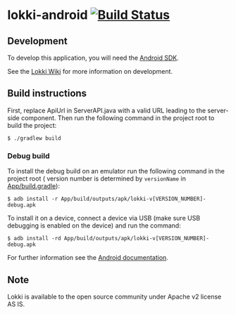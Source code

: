 lokki-android [![Build Status](https://travis-ci.org/TheSoftwareFactory/lokki-android.svg)](https://travis-ci.org/TheSoftwareFactory/lokki-android)
=======================

Development
-----------
To develop this application, you will need the [Android SDK](http://developer.android.com/sdk/index.html).

See the [Lokki Wiki](https://github.com/TheSoftwareFactory/lokki/wiki) for more information on development.

Build instructions
------------------

First, replace ApiUrl in ServerAPI.java with a valid URL leading to the server-side component.
Then run the following command in the project root to build the project:

```
$ ./gradlew build
```

### Debug build

To install the debug build on an emulator run the following command in the project root ( version number is determined by `versionName` in [App/build.gradle](App/build.gradle)):

```
$ adb install -r App/build/outputs/apk/lokki-v[VERSION_NUMBER]-debug.apk
```

To install it on a device, connect a device via USB (make sure USB debugging is enabled on the device) and run the command:

```
$ adb install -rd App/build/outputs/apk/lokki-v[VERSION_NUMBER]-debug.apk
```


For further information see the [Android documentation](http://developer.android.com/tools/building/building-cmdline.html).

Note
----

Lokki is available to the open source community under Apache v2 license AS IS.

